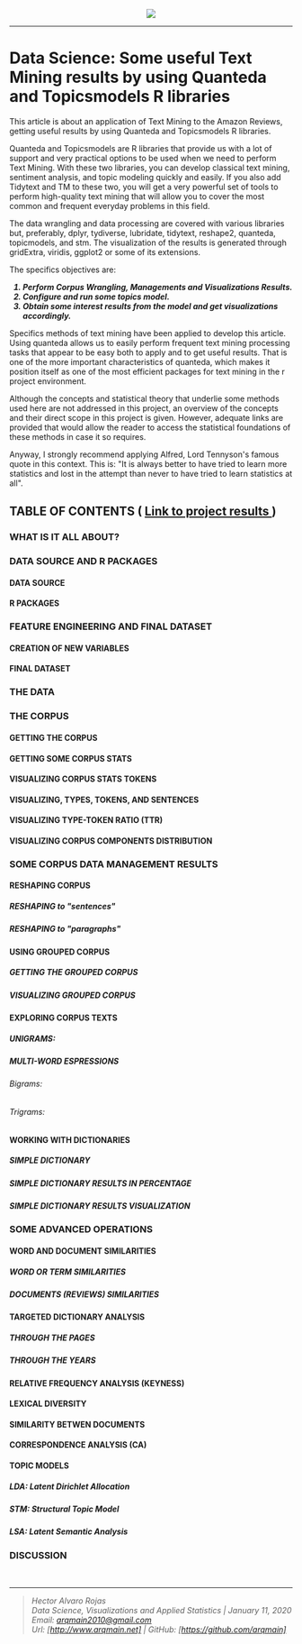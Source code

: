 <p align="center">
<img  src="http://arqmain.net/Researches/Researchs/TMining/R/NLP/TModels/AMAZON_Quanteda_Topicmodels/visualizations/TEXTMining2.png">
</p>

<hr>

# Data Science: Some useful Text Mining results by using Quanteda and Topicsmodels R libraries 
 
This article is about an application of Text Mining to the  Amazon Reviews, getting useful results  by using Quanteda and Topicsmodels R libraries. 

Quanteda and Topicsmodels are R libraries that provide us with a lot of support and very practical options to be used when we need to perform Text Mining. With these two libraries, you can develop classical text mining, sentiment analysis, and topic modeling quickly and easily. If you also add Tidytext and TM to these two, you will get a very powerful set of tools to perform high-quality text mining that will allow you to cover the most common and frequent everyday problems in this field.

The data wrangling and data processing are covered with various libraries but, preferably, dplyr, tydiverse, lubridate, tidytext, reshape2, quanteda, topicmodels, and stm. The visualization of the results is generated through gridExtra, viridis, ggplot2 or some of its extensions.

The specifics objectives are:
<b><i>
1) Perform Corpus Wrangling, Managements and Visualizations Results.
2) Configure and run some topics model.
3) Obtain some interest results from the model and get visualizations accordingly.<br>
</i>
</b>

Specifics methods of text mining have been applied to develop this article. Using quanteda allows us to easily perform frequent text mining processing tasks that appear to be easy both to apply and to get useful results. That is one of the more important characteristics of quanteda, which makes it position itself as one of the most efficient packages for text mining in the r project environment.

Although the concepts and statistical theory that underlie some methods used here are not addressed in this project, an overview of the concepts and their direct scope in this project is given. However, adequate links are provided that would allow the reader to access the statistical foundations of these methods in case it so requires.

Anyway, I strongly recommend applying Alfred, Lord Tennyson's famous quote in this context. This is: "It is always better to have tried to learn more statistics and lost in the attempt than never to have tried to learn statistics at all".

## TABLE OF CONTENTS   (  [  Link to project results ](http://arqmain.net/Researches/Researchs/TMining/R/NLP/TModels/AMAZON_Quanteda_Topicmodels/AMAZON_TMining_Quanteda_Topicmodels_LDA.html))


### WHAT IS IT ALL ABOUT?

### DATA SOURCE  AND  R PACKAGES
#### DATA SOURCE
#### R PACKAGES

### FEATURE ENGINEERING AND FINAL DATASET
#### CREATION OF NEW VARIABLES
#### FINAL DATASET

### THE DATA 

### THE CORPUS
#### GETTING THE CORPUS
#### GETTING SOME CORPUS STATS
#### VISUALIZING CORPUS STATS TOKENS
#### VISUALIZING, TYPES, TOKENS, AND SENTENCES
#### VISUALIZING TYPE-TOKEN RATIO (TTR)
#### VISUALIZING CORPUS COMPONENTS DISTRIBUTION

### SOME CORPUS DATA MANAGEMENT RESULTS
#### RESHAPING CORPUS
##### RESHAPING to "sentences"
##### RESHAPING to "paragraphs"
#### USING GROUPED CORPUS
##### GETTING THE GROUPED CORPUS
##### VISUALIZING GROUPED CORPUS
#### EXPLORING CORPUS TEXTS
##### UNIGRAMS:
##### MULTI-WORD ESPRESSIONS
###### Bigrams:
###### Trigrams:
#### WORKING WITH DICTIONARIES
##### SIMPLE DICTIONARY
##### SIMPLE DICTIONARY RESULTS IN PERCENTAGE
##### SIMPLE DICTIONARY RESULTS VISUALIZATION

### SOME ADVANCED OPERATIONS
#### WORD AND DOCUMENT SIMILARITIES
##### WORD OR TERM SIMILARITIES
##### DOCUMENTS (REVIEWS) SIMILARITIES
#### TARGETED DICTIONARY ANALYSIS
##### THROUGH THE PAGES
##### THROUGH THE YEARS
#### RELATIVE FREQUENCY ANALYSIS (KEYNESS)
#### LEXICAL DIVERSITY
#### SIMILARITY BETWEN DOCUMENTS
#### CORRESPONDENCE ANALYSIS (CA)
#### TOPIC MODELS
##### LDA: Latent Dirichlet Allocation 
##### STM: Structural Topic Model 
##### LSA: Latent Semantic Analysis

### DISCUSSION

<br>
<hr>

><i>Hector Alvaro Rojas<br>
>Data Science, Visualizations and Applied Statistics | January 11, 2020<br>
>Email: <arqmain2010@gmail.com> <br>
>Url: [http://www.arqmain.net]   |  GitHub: [https://github.com/arqmain]</i>
